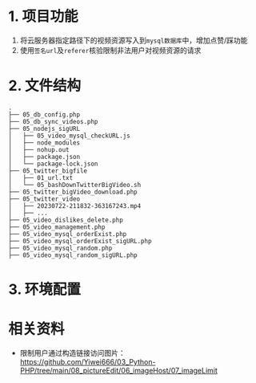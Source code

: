 # 1. 项目功能

1. 将云服务器指定路径下的视频资源写入到`mysql数据库`中，增加点赞/踩功能
2. 使用`签名url`及`referer`核验限制非法用户对视频资源的请求

# 2. 文件结构

```
.
├── 05_db_config.php
├── 05_db_sync_videos.php
├── 05_nodejs_sigURL
│   ├── 05_video_mysql_checkURL.js
│   ├── node_modules
│   ├── nohup.out
│   ├── package.json
│   └── package-lock.json
├── 05_twitter_bigfile
│   ├── 01_url.txt
│   └── 05_bashDownTwitterBigVideo.sh
├── 05_twitter_bigVideo_download.php
├── 05_twitter_video
│   ├── 20230722-211832-363167243.mp4
│   ├── ...
├── 05_video_dislikes_delete.php
├── 05_video_management.php
├── 05_video_mysql_orderExist.php
├── 05_video_mysql_orderExist_sigURL.php
├── 05_video_mysql_random.php
├── 05_video_mysql_random_sigURL.php
```

# 3. 环境配置






# 相关资料

- 限制用户通过构造链接访问图片：https://github.com/Yiwei666/03_Python-PHP/tree/main/08_pictureEdit/06_imageHost/07_imageLimit
